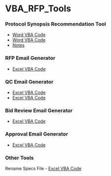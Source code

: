 # VBA_RFP_Tools

### Protocol Synopsis Recommendation Tool
* [Word VBA Code](https://github.com/bsharphd/VBA_RFP_Tools_Code/blob/main/V2.1a%20Keyword%20Search%20and%20Recommendation%20(Module%201%20-%20VBA%20Project))
* [Word VBA Code](https://github.com/bsharphd/VBA_RFP_Tools_Code/blob/main/V2.1b%20Highlight%20Found%20Keywords%20(Module%202%20-%20VBA%20Project))
* [Notes](https://github.com/bsharphd/VBA_RFP_Tools_Code/blob/main/Recommendation%20Breakdown)

### RFP Email Generator
* [Excel VBA Code](https://github.com/bsharphd/VBA_RFP_Tools_Code/blob/main/V2%20RFP%20Summary%20Email%20(Module%204%20-%20VBA%20Project))

### QC Email Generator
* [Excel VBA Code](https://github.com/bsharphd/VBA_RFP_Tools_Code/blob/main/V1%20Proposals%20Review%20Email%20(Module%207%20-%20VBA%20Project))
* [Excel VBA Code](https://github.com/bsharphd/VBA_RFP_Tools_Code/blob/main/V1%20Team%20Review%20Email%20(Module%208%20-%20VBA%20Project))

### Bid Review Email Generator
* [Excel VBA Code](https://github.com/bsharphd/VBA_RFP_Tools_Code/blob/main/V1%20Bid%20Review%20Summary%20Email%20(Module%205%20-%20VBA%20Project))

### Approval Email Generator
* [Excel VBA Code](https://github.com/bsharphd/VBA_RFP_Tools_Code/blob/main/V1%20QC_Approval%20Email%20(Module%206%20-%20VBA%20Project))

### Other Tools
Rename Specs File - [Excel VBA Code](https://github.com/bsharphd/VBA_RFP_Tools_Code/blob/main/V1%20Save%20Notebook%20as%20a%20Different%20Name%20(ThisWorkbook))

